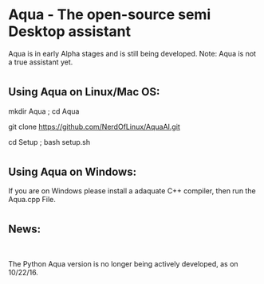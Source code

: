 # <h1> Aqua - The open-source semi Desktop assistant </h1>
   Aqua is in early Alpha stages and is still being developed.
   Note: Aqua is not a true assistant yet.


# <h2> Using Aqua on Linux/Mac OS: </h2> 
   mkdir Aqua ; cd Aqua <br>
   
   git clone https://github.com/NerdOfLinux/AquaAI.git<br>  
   
   cd Setup ; bash setup.sh   

# <h2> Using Aqua on Windows: </h2>
   If you are on Windows please install a adaquate C++ compiler, then run the Aqua.cpp File.
 
 
# <h2> News: </h2> <br>
   The Python Aqua version is no longer being actively developed, as on 10/22/16.
